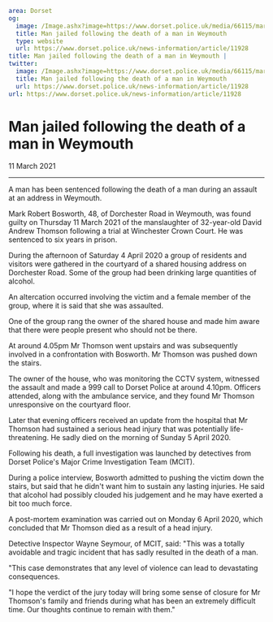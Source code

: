 ```yaml
area: Dorset
og:
  image: /Image.ashx?image=https://www.dorset.police.uk/media/66115/mark-robert-bosworth-11-march-2021.jpg&amp;amp;width=150
  title: Man jailed following the death of a man in Weymouth
  type: website
  url: https://www.dorset.police.uk/news-information/article/11928
title: Man jailed following the death of a man in Weymouth |
twitter:
  image: /Image.ashx?image=https://www.dorset.police.uk/media/66115/mark-robert-bosworth-11-march-2021.jpg&amp;amp;width=150
  title: Man jailed following the death of a man in Weymouth
  url: https://www.dorset.police.uk/news-information/article/11928
url: https://www.dorset.police.uk/news-information/article/11928
```

# Man jailed following the death of a man in Weymouth

11 March 2021

* * *

A man has been sentenced following the death of a man during an assault at an address in Weymouth.

Mark Robert Bosworth, 48, of Dorchester Road in Weymouth, was found guilty on Thursday 11 March 2021 of the manslaughter of 32-year-old David Andrew Thomson following a trial at Winchester Crown Court. He was sentenced to six years in prison.

During the afternoon of Saturday 4 April 2020 a group of residents and visitors were gathered in the courtyard of a shared housing address on Dorchester Road. Some of the group had been drinking large quantities of alcohol.

An altercation occurred involving the victim and a female member of the group, where it is said that she was assaulted.

One of the group rang the owner of the shared house and made him aware that there were people present who should not be there.

At around 4.05pm Mr Thomson went upstairs and was subsequently involved in a confrontation with Bosworth. Mr Thomson was pushed down the stairs.

The owner of the house, who was monitoring the CCTV system, witnessed the assault and made a 999 call to Dorset Police at around 4.10pm. Officers attended, along with the ambulance service, and they found Mr Thomson unresponsive on the courtyard floor.

Later that evening officers received an update from the hospital that Mr Thomson had sustained a serious head injury that was potentially life-threatening. He sadly died on the morning of Sunday 5 April 2020.

Following his death, a full investigation was launched by detectives from Dorset Police's Major Crime Investigation Team (MCIT).

During a police interview, Bosworth admitted to pushing the victim down the stairs, but said that he didn't want him to sustain any lasting injuries. He said that alcohol had possibly clouded his judgement and he may have exerted a bit too much force.

A post-mortem examination was carried out on Monday 6 April 2020, which concluded that Mr Thomson died as a result of a head injury.

Detective Inspector Wayne Seymour, of MCIT, said: "This was a totally avoidable and tragic incident that has sadly resulted in the death of a man.

"This case demonstrates that any level of violence can lead to devastating consequences.

"I hope the verdict of the jury today will bring some sense of closure for Mr Thomson's family and friends during what has been an extremely difficult time. Our thoughts continue to remain with them."

